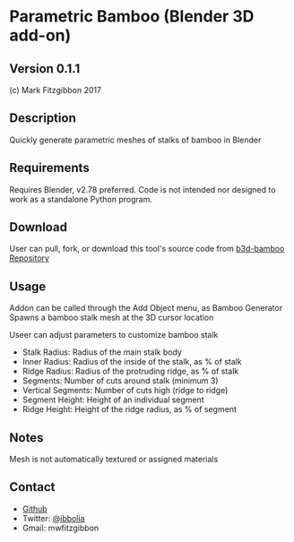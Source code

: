 Parametric Bamboo (Blender 3D add-on)
================
Version 0.1.1
-----------
(c) Mark Fitzgibbon 2017

Description
-----------
Quickly generate parametric meshes of stalks of bamboo in Blender

Requirements
------------
Requires Blender, v2.78 preferred.
Code is not intended nor designed to work as a standalone Python program.

Download
--------
User can pull, fork, or download this tool's source code from 
[b3d-bamboo Repository](https://github.com/ibbolia/b3d-bamboo)

Usage
---------
Addon can be called through the Add Object menu, as Bamboo Generator
Spawns a bamboo stalk mesh at the 3D cursor location

Useer can adjust parameters to customize bamboo stalk
- Stalk Radius: Radius of the main stalk body
- Inner Radius: Radius of the inside of the stalk, as % of stalk
- Ridge Radius: Radius of the protruding ridge, as % of stalk
- Segments: Number of cuts around stalk (minimum 3)
- Vertical Segments: Number of cuts high (ridge to ridge)
- Segment Height: Height of an individual segment
- Ridge Height: Height of the ridge radius, as % of segment

Notes
----------
Mesh is not automatically textured or assigned materials

Contact
-------
- [Github](https://github.com/ibbolia)
- Twitter: [@ibbolia](https://twitter.com/ibbolia)
- Gmail: mwfitzgibbon